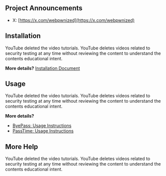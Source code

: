 ## Project Announcements

* X: [https://x.com/webpwnized](https://x.com/webpwnized)

## Installation

YouTube deleted the video tutorials. YouTube deletes videos related to security testing at any time without
reviewing the content to understand the contents educational intent. 

**More details?** [Installation Document](docs/README-INSTALL.md)

## Usage

YouTube deleted the video tutorials. YouTube deletes videos related to security testing at any time without
reviewing the content to understand the contents educational intent.

**More details?** 

* [ByePass: Usage Instructions](docs/README-USAGE-BYEPASS.md)
* [PassTime: Usage Instructions](docs/README-USAGE-PASSTIME.md)

## More Help

YouTube deleted the video tutorials. YouTube deletes videos related to security testing at any time without
reviewing the content to understand the contents educational intent. 
